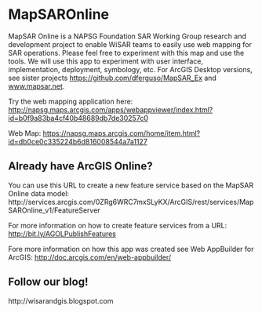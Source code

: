 # MapSAROnline
MapSAR Online is a NAPSG Foundation SAR Working Group research and development project to enable WiSAR teams to easily use web mapping for SAR operations. Please feel free to experiment with this map and use the tools. We will use this app to experiment with user interface, implementation, deployment, symbology, etc. For ArcGIS Desktop versions, see sister projects https://github.com/dferguso/MapSAR_Ex and www.mapsar.net.

Try the web mapping application here: http://napsg.maps.arcgis.com/apps/webappviewer/index.html?id=b0f9a83ba4cf40b48689db7de30257c0

Web Map: https://napsg.maps.arcgis.com/home/item.html?id=db0ce0c335224b6d816008544a7a1127

<h2>Already have ArcGIS Online? </h2>
You can use this URL to create a new feature service based on the MapSAR Online data model: http://services.arcgis.com/0ZRg6WRC7mxSLyKX/ArcGIS/rest/services/MapSAROnline_v1/FeatureServer

For more information on how to create feature services from a URL: http://bit.ly/AGOLPublishFeatures

Fore more information on how this app was created see Web AppBuilder for ArcGIS: http://doc.arcgis.com/en/web-appbuilder/

<h2>Follow our blog!  </h2>
http://wisarandgis.blogspot.com


